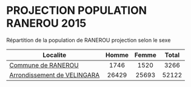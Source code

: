 # PROJECTION POPULATION RANEROU 2015
	
Répartition de la population de RANEROU projection selon le sexe
	
| Localite  | Homme | Femme | Total |
| --------- |:-----:|:-----:|:-----:|
| [Commune de RANEROU](RANEROU) | 1746 | 1520 | 3266 |
| [Arrondissement de VELINGARA](VELINGARA) | 26429 | 25693 | 52122 |
